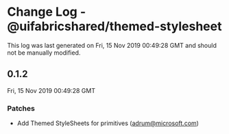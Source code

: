 # Change Log - @uifabricshared/themed-stylesheet

This log was last generated on Fri, 15 Nov 2019 00:49:28 GMT and should not be manually modified.

## 0.1.2
Fri, 15 Nov 2019 00:49:28 GMT

### Patches

- Add Themed StyleSheets for primitives (adrum@microsoft.com)